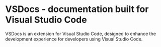 # VSDocs - documentation built for Visual Studio Code
VSDocs is an extension for Visual Studio Code, designed to enhance the development experience for developers using Visual Studio Code.
